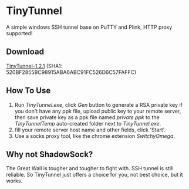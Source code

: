 # TinyTunnel
A simple windows SSH tunnel base on PuTTY and Plink, HTTP proxy supported!

## Download
[TinyTunnel-1.2.1](https://raw.github.com/jyfcrw/TinyTunnel/master/Dist/TinyTunnel-1.2.1.zip) (SHA1: 520BF2855BC98915ABA6ABC91FC526D6C57FAFFC)

## How To Use
1. Run _TinyTunnel.exe_, click _Gen_ button to generate a RSA private key if you don't have any ppk file, upload public key to your remote server, then save private key as a ppk file named _private.ppk_ to the _TinyTunnelTemp_ auto-created folder next to _TinyTunnel.exe_.
2. fill your remote server host name and other fields, click 'Start'.
3. Use a socks proxy tool, like the chrome extension _SwitchyOmega_.

## Why not ShadowSock?
The Great Wall is tougher and tougher to fight with. SSH tunnel is still reliable. So TinyTunnel just offers a choice for you, not best choice, but it works.

